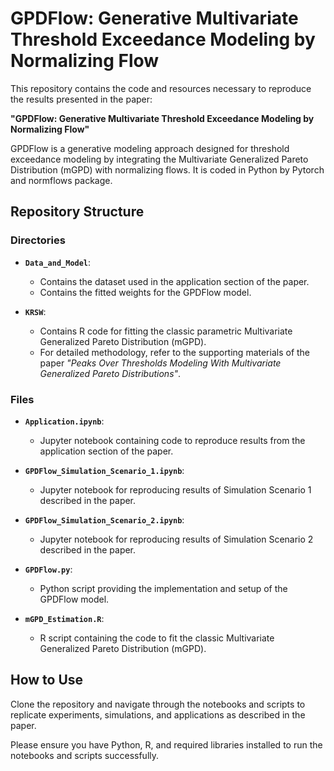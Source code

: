 # GPDFlow: Generative Multivariate Threshold Exceedance Modeling by Normalizing Flow

This repository contains the code and resources necessary to reproduce the results presented in the paper:

**"GPDFlow: Generative Multivariate Threshold Exceedance Modeling by Normalizing Flow"**

GPDFlow is a generative modeling approach designed for threshold exceedance modeling by integrating the Multivariate Generalized Pareto Distribution (mGPD) with normalizing flows. It is coded in Python by Pytorch and normflows package.

## Repository Structure

### Directories

- **`Data_and_Model`**:
  - Contains the dataset used in the application section of the paper.
  - Contains the fitted weights for the GPDFlow model.

- **`KRSW`**:
  - Contains R code for fitting the classic parametric Multivariate Generalized Pareto Distribution (mGPD).
  - For detailed methodology, refer to the supporting materials of the paper *"Peaks Over Thresholds Modeling With Multivariate Generalized Pareto Distributions"*.

### Files

- **`Application.ipynb`**:
  - Jupyter notebook containing code to reproduce results from the application section of the paper.

- **`GPDFlow_Simulation_Scenario_1.ipynb`**:
  - Jupyter notebook for reproducing results of Simulation Scenario 1 described in the paper.

- **`GPDFlow_Simulation_Scenario_2.ipynb`**:
  - Jupyter notebook for reproducing results of Simulation Scenario 2 described in the paper.

- **`GPDFlow.py`**:
  - Python script providing the implementation and setup of the GPDFlow model.

- **`mGPD_Estimation.R`**:
  - R script containing the code to fit the classic Multivariate Generalized Pareto Distribution (mGPD).

## How to Use

Clone the repository and navigate through the notebooks and scripts to replicate experiments, simulations, and applications as described in the paper.

Please ensure you have Python, R, and required libraries installed to run the notebooks and scripts successfully.


